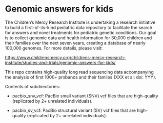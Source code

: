 # Genomic answers for kids

The Children’s Mercy Research Institute is undertaking a research initiative to build a first-of-its-kind pediatric data repository to facilitate the search for answers and novel treatments for pediatric genetic conditions. Our goal is to collect genomic data and health information for 30,000 children and their families over the next seven years, creating a database of nearly 100,000 genomes. For more details, please visit:

  https://www.childrensmercy.org/childrens-mercy-research-institute/studies-and-trials/genomic-answers-for-kids/

This repo contains high-quality long read sequencing data accompanying the analysis of first 1000+ probands and their familes (XXX et al; doi: YYY). 

Contents of subdirectories:

 - pacbio_snv_vcf: PacBio small variant (SNV) vcf files that are high-quality (replicated by 2+ unrelated individuals).  

 - pacbio_sv_vcf: PacBio structural variant (SV) vcf files that are high-quality (replicated by 2+ unrelated individuals).  
